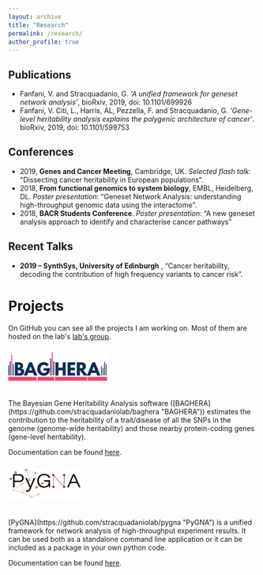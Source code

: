 ```yaml
---
layout: archive
title: "Research"
permalink: /research/
author_profile: true
---
```


## Publications

 * Fanfani, V. and Stracquadanio, G. _‘A unified framework for geneset network analysis’_, bioRxiv,   2019, doi: 10.1101/699926
 * Fanfani, V.  Citi, L., Harris, AL, Pezzella, F. and Stracquadanio, G. _‘Gene-level heritability analysis explains the polygenic architecture of cancer’_. bioRxiv, 2019, doi: 10.1101/599753

## Conferences

 * 2019, __Genes and Cancer Meeting__, Cambridge, UK. _Selected flash talk_: "Dissecting cancer heritability in European populations".  
 * 2018, __From functional genomics to system biology__, EMBL, Heidelberg, DL. _Poster presentation_: "Geneset Network Analysis: understanding high-throughput genomic data using the interactome".  
 * 2018, __BACR Students Conference__.  _Poster presentation_: “A new geneset analysis approach to identify and characterise cancer pathways”    

## Recent Talks

 * __2019 – SynthSys, University of Edinburgh__ , “Cancer heritability, decoding the contribution of high frequency variants to cancer risk”. 
            

# Projects

On GitHub you can see all the projects I am working on. Most of them are hosted on the lab's 
 [lab's group](https://github.com/stracquadaniolab "Github").

###  <img src="../images/logo.png" alt="drawing" width="200"/>
<br />
The Bayesian Gene Heritability Analysis software ([BAGHERA](https://github.com/stracquadaniolab/baghera "BAGHERA")) estimates the contribution to the heritability of a trait/disease of all the SNPs in the genome (genome-wide heritability) and those nearby protein-coding genes (gene-level heritability).

Documentation can be found [here](https://baghera.readthedocs.io/en/latest/ "Baghera").

###  <img src="../images/pygna_logo.png" alt="drawing" width="150"/>
<br />
[PyGNA](https://github.com/stracquadaniolab/pygna "PyGNA") is a unified framework for network analysis of high-throughput experiment results. It can be used both as a standalone command line application or it can be included as a package in your own python code.

Documentation can be found [here](https://pygna.readthedocs.io/en/latest/ "Pygna").